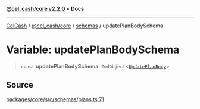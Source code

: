 [**@cel_cash/core v2.2.0**](../../README.md) • **Docs**

***

[CelCash](../../../../packages.md) / [@cel\_cash/core](../../README.md) / [schemas](../README.md) / updatePlanBodySchema

# Variable: updatePlanBodySchema

> `const` **updatePlanBodySchema**: `ZodObject`\<[`UpdatePlanBody`](../type-aliases/UpdatePlanBody.md)\>

## Source

[packages/core/src/schemas/plans.ts:71](https://github.com/Pyxlab/celcash/blob/b57c7034bd65dcd5b083f272f9cfe6cc4ff73f7b/packages/core/src/schemas/plans.ts#L71)
